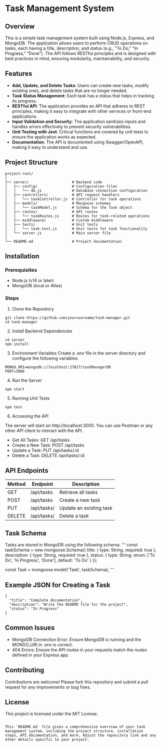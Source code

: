 # Task Management System

## Overview

This is a simple task management system built using Node.js, Express, and MongoDB. The application allows users to perform CRUD operations on tasks, each having a title, description, and status (e.g., "To Do," "In Progress," "Done"). The API follows RESTful principles and is designed with best practices in mind, ensuring modularity, maintainability, and security.

## Features

- **Add, Update, and Delete Tasks**: Users can create new tasks, modify existing ones, and delete tasks that are no longer needed.
- **Task Status Management**: Each task has a status that helps in tracking its progress.
- **RESTful API**: The application provides an API that adheres to REST principles, making it easy to integrate with other services or front-end applications.
- **Input Validation and Security**: The application sanitizes inputs and handles errors effectively to prevent security vulnerabilities.
- **Unit Testing with Jest**: Critical functions are covered by unit tests to ensure the application works as expected.
- **Documentation**: The API is documented using Swagger/OpenAPI, making it easy to understand and use.

## Project Structure

```plaintext
project-root/
│
├── server/                    # Backend code
│   ├── config/                # Configuration files
│   │   └── db.js              # Database connection configuration
│   ├── controllers/           # API request handlers
│   │   └── taskController.js  # Controller for task operations
│   ├── models/                # Mongoose schemas
│   │   └── taskModel.js       # Schema for the Task object
│   ├── routes/                # API routes
│   │   └── taskRoutes.js      # Routes for task-related operations
│   ├── middleware/            # Custom middleware
│   ├── tests/                 # Unit tests
│   │   └── task.test.js       # Unit tests for task functionality
│   └── server.js              # Main server file
│
└── README.md                  # Project documentation
```

## Installation
### Prerequisites
* Node.js (v14 or later)
* MongoDB (local or Atlas)

### Steps
1. Clone the Repository
```
git clone https://github.com/yourusername/task-manager.git
cd task-manager
```
2. Install Backend Dependencies
```
cd server
npm install
```
3. Environment Variables
Create a .env file in the server directory and configure the following variables:
```
MONGO_URI=mongodb://localhost:27017/taskManagerDB
PORT=3000
```
4. Run the Server
```
npm start
```
5. Running Unit Tests
```
npm test
```
6. Accessing the API

The server will start on http://localhost:3000. You can use Postman or any other API client to interact with the API.

* Get All Tasks: GET /api/tasks
* Create a New Task: POST /api/tasks
* Update a Task: PUT /api/tasks/:id
* Delete a Task: DELETE /api/tasks/:id

## API Endpoints
| Method|Endpoint|Description|
|---|---|---|
|GET|	/api/tasks|	Retrieve all tasks|
|POST|	/api/tasks|	Create a new task|
|PUT|	/api/tasks/|Update an existing task|
|DELETE|	/api/tasks/|Delete a task|

## Task Schema
Tasks are stored in MongoDB using the following schema:
'''
const taskSchema = new mongoose.Schema({
    title: {
        type: String,
        required: true
    },
    description: {
        type: String,
        required: true
    },
    status: {
        type: String,
        enum: ['To Do', 'In Progress', 'Done'],
        default: 'To Do'
    }
});

const Task = mongoose.model('Task', taskSchema);
'''
## Example JSON for Creating a Task
```
{
  "title": "Complete documentation",
  "description": "Write the README file for the project",
  "status": "In Progress"
}
```
## Common Issues
* MongoDB Connection Error: Ensure MongoDB is running and the MONGO_URI in .env is correct.
* 404 Errors: Ensure the API routes in your requests match the routes defined in your Express app.

## Contributing
Contributions are welcome! Please fork this repository and submit a pull request for any improvements or bug fixes.

## License
This project is licensed under the MIT License.
```

This `README.md` file gives a comprehensive overview of your task management system, including the project structure, installation steps, API documentation, and more. Adjust the repository link and any other details specific to your project.
```


